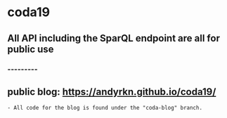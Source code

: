 # coda19

## All API including the SparQL endpoint are all for public use

### ---------

## public blog: https://andyrkn.github.io/coda19/
	- All code for the blog is found under the "coda-blog" branch.